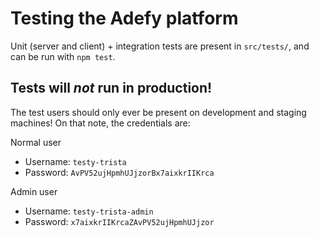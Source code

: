 Testing the Adefy platform
=====================================

Unit (server and client) + integration tests are present in `src/tests/`, and can be run with `npm test`.

Tests will *not* run in production!
-----------------------------------
The test users should only ever be present on development and staging machines! On that note, the credentials are:

Normal user
* Username: `testy-trista`
* Password: `AvPV52ujHpmhUJjzorBx7aixkrIIKrca`

Admin user
* Username: `testy-trista-admin`
* Password: `x7aixkrIIKrcaZAvPV52ujHpmhUJjzor`
